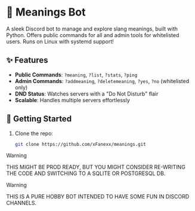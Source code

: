 # 🤖 Meanings Bot

A sleek Discord bot to manage and explore slang meanings, built with Python. Offers public commands for all and admin tools for whitelisted users. Runs on Linux with systemd support!

## ✨ Features
- **Public Commands**: `?meaning`, `?list`, `?stats`, `?ping`  
- **Admin Commands**: `?addmeaning`, `?deletemeaning`, `?yes`, `?no` (whitelisted only)  
- **DND Status**: Watches servers with a "Do Not Disturb" flair  
- **Scalable**: Handles multiple servers effortlessly  

## 🚀 Getting Started
1. Clone the repo:
   ```bash
   git clone https://github.com/xFanexx/meanings.git

> [!WARNING]
> THIS MIGHT BE PROD READY, BUT YOU MIGHT CONSIDER RE-WRITING THE CODE AND SWITCHING TO A SQLITE OR POSTGRESQL DB.

> [!WARNING]
> THIS IS A PURE HOBBY BOT INTENDED TO HAVE SOME FUN IN DISCORD CHANNELS.
